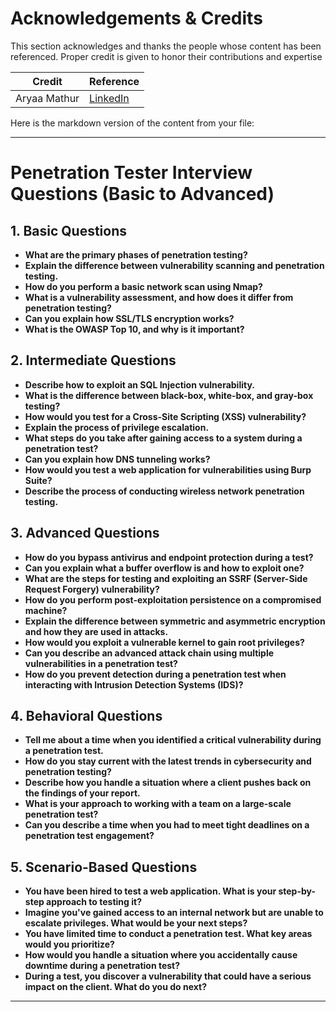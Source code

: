 
# Acknowledgements & Credits
This section acknowledges and thanks the people whose content has been referenced. Proper credit is given to honor their contributions and expertise

| **Credit**          | **Reference**                                |
|---------------------|----------------------------------------------|
| Aryaa Mathur     | [LinkedIn](https://www.linkedin.com/in/aryaacybersec/) |

Here is the markdown version of the content from your file:

---

# Penetration Tester Interview Questions (Basic to Advanced)

## 1. Basic Questions

- **What are the primary phases of penetration testing?**
- **Explain the difference between vulnerability scanning and penetration testing.**
- **How do you perform a basic network scan using Nmap?**
- **What is a vulnerability assessment, and how does it differ from penetration testing?**
- **Can you explain how SSL/TLS encryption works?**
- **What is the OWASP Top 10, and why is it important?**

## 2. Intermediate Questions

- **Describe how to exploit an SQL Injection vulnerability.**
- **What is the difference between black-box, white-box, and gray-box testing?**
- **How would you test for a Cross-Site Scripting (XSS) vulnerability?**
- **Explain the process of privilege escalation.**
- **What steps do you take after gaining access to a system during a penetration test?**
- **Can you explain how DNS tunneling works?**
- **How would you test a web application for vulnerabilities using Burp Suite?**
- **Describe the process of conducting wireless network penetration testing.**

## 3. Advanced Questions

- **How do you bypass antivirus and endpoint protection during a test?**
- **Can you explain what a buffer overflow is and how to exploit one?**
- **What are the steps for testing and exploiting an SSRF (Server-Side Request Forgery) vulnerability?**
- **How do you perform post-exploitation persistence on a compromised machine?**
- **Explain the difference between symmetric and asymmetric encryption and how they are used in attacks.**
- **How would you exploit a vulnerable kernel to gain root privileges?**
- **Can you describe an advanced attack chain using multiple vulnerabilities in a penetration test?**
- **How do you prevent detection during a penetration test when interacting with Intrusion Detection Systems (IDS)?**

## 4. Behavioral Questions

- **Tell me about a time when you identified a critical vulnerability during a penetration test.**
- **How do you stay current with the latest trends in cybersecurity and penetration testing?**
- **Describe how you handle a situation where a client pushes back on the findings of your report.**
- **What is your approach to working with a team on a large-scale penetration test?**
- **Can you describe a time when you had to meet tight deadlines on a penetration test engagement?**

## 5. Scenario-Based Questions

- **You have been hired to test a web application. What is your step-by-step approach to testing it?**
- **Imagine you've gained access to an internal network but are unable to escalate privileges. What would be your next steps?**
- **You have limited time to conduct a penetration test. What key areas would you prioritize?**
- **How would you handle a situation where you accidentally cause downtime during a penetration test?**
- **During a test, you discover a vulnerability that could have a serious impact on the client. What do you do next?**

---
